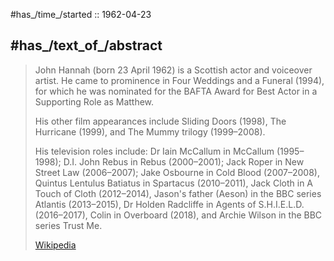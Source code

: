 

#has_/time_/started :: 1962-04-23 

## #has_/text_of_/abstract 

> John Hannah (born 23 April 1962) is a Scottish actor and voiceover artist. 
> He came to prominence in Four Weddings and a Funeral (1994), 
> for which he was nominated for the BAFTA Award for Best Actor in a Supporting Role as Matthew. 
> 
> His other film appearances include Sliding Doors (1998), The Hurricane (1999), and The Mummy trilogy (1999–2008).
>  
> His television roles include: Dr Iain McCallum in McCallum (1995–1998); D.I. John Rebus in Rebus (2000–2001); Jack Roper in New Street Law (2006–2007); Jake Osbourne in Cold Blood (2007–2008), Quintus Lentulus Batiatus in Spartacus (2010–2011), Jack Cloth in A Touch of Cloth (2012–2014), Jason's father (Aeson) in the BBC series Atlantis (2013–2015), Dr Holden Radcliffe in Agents of S.H.I.E.L.D. (2016–2017), Colin in Overboard (2018), and Archie Wilson in the BBC series Trust Me.
>
> [Wikipedia](https://en.wikipedia.org/wiki/John%20Hannah%20(actor)) 





